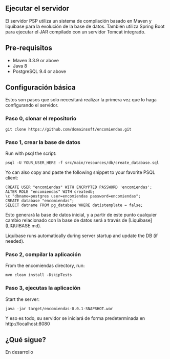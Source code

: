 ## Ejecutar el servidor 
El servidor PSP utiliza un sistema de compilación basado en Maven y liquibase para la evolución de la base de datos. También utiliza Spring Boot para ejecutar el JAR compilado con un servidor Tomcat integrado.

## Pre-requisitos

* Maven 3.3.9 or above
* Java 8
* PostgreSQL 9.4 or above

## Configuración básica

Estos son pasos que solo necesitará realizar la primera vez que lo haga
configurando el servidor.

### Paso 0, clonar el repositorio

```shell
git clone https://github.com/domainsoft/encomiendas.git
```
### Paso 1, crear la base de datos

Run with psql the script:

```shell
psql -U YOUR_USER_HERE -f src/main/resources/db/create_database.sql
```

Yo can also copy and paste the following snippet to your favorite PSQL client:

```
CREATE USER "encomiendas" WITH ENCRYPTED PASSWORD 'encomiendas';
ALTER ROLE "encomiendas" WITH createdb;
\c "dbname=postgres user=encomiendas password=encomiendas";
CREATE database "encomiendas";
SELECT datname FROM pg_database WHERE datistemplate = false;
```

Esto generará la base de datos inicial, y a partir de este punto cualquier cambio relacionado con la base de datos será a través de [Liquibase] (LIQUIBASE.md).

Liquibase runs automatically during server startup and update the DB (if 
needed).

### Paso 2, compilar la aplicación

From the encomiendas directory, run:

```shell
mvn clean install -DskipTests
```

### Paso 3, ejecutas la aplicación

Start the server:

```shell
java -jar target/encomiendas-0.0.1-SNAPSHOT.war
```

Y eso es todo, su servidor se iniciará de forma predeterminada en http://localhost:8080

## ¿Qué sigue?

En desarrollo

